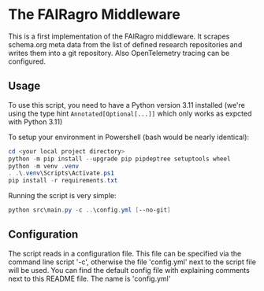 # The FAIRagro Middleware #

This is a first implementation of the FAIRagro middleware. It scrapes schema.org meta data from the list of defined research repositories and writes them into a git repository. Also OpenTelemetry tracing can be configured.

## Usage ##

To use this script, you need to have a Python version 3.11 installed (we're using the type hint `Annotated[Optional[...]]` which only works as expcted with Python 3.11)

To setup your environment in Powershell (bash would be nearly identical):

```powershell
cd <your local project directory>
python -m pip install --upgrade pip pipdeptree setuptools wheel
python -m venv .venv
. .\.venv\Scripts\Activate.ps1
pip install -r requirements.txt
```

Running the script is very simple:

```powershell
python src\main.py -c ..\config.yml [--no-git]
```

## Configuration ##

The script reads in a configuration file. This file can be specified via the command line script '-c', otherwise the file 'config.yml' next to the script file will be used. You can find the default config file with explaining comments next to this README file. The name is 'config.yml'
